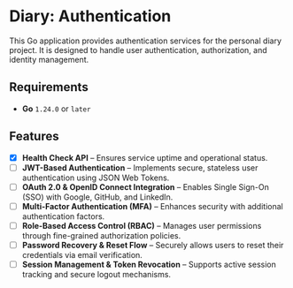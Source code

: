 # Diary: Authentication

This Go application provides authentication services for the personal diary project. It is designed to handle user authentication, authorization, and identity management.

## Requirements

- **Go** `1.24.0` or `later`

## Features

- [x] **Health Check API** – Ensures service uptime and operational status.
- [ ] **JWT-Based Authentication** – Implements secure, stateless user authentication using JSON Web Tokens.
- [ ] **OAuth 2.0 & OpenID Connect Integration** – Enables Single Sign-On (SSO) with Google, GitHub, and LinkedIn.
- [ ] **Multi-Factor Authentication (MFA)** – Enhances security with additional authentication factors.
- [ ] **Role-Based Access Control (RBAC)** – Manages user permissions through fine-grained authorization policies.
- [ ] **Password Recovery & Reset Flow** – Securely allows users to reset their credentials via email verification.
- [ ] **Session Management & Token Revocation** – Supports active session tracking and secure logout mechanisms.
